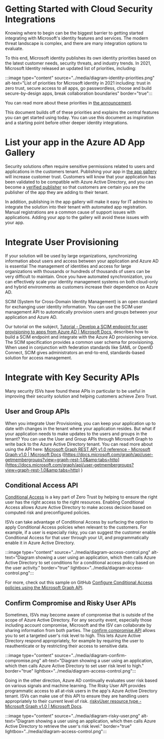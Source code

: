 # Getting Started with Cloud Security Integrations

Knowing where to begin can be the biggest barrier to getting started integrating with Microsoft's identity features and services. The modern threat landscape is complex, and there are many integration options to evaluate.

To this end, Microsoft identity publishes its own identity priorities based on the latest customer needs, security threats, and industry trends. In 2021, Microsoft Identity released an updated list of priorities, including:

:::image type="content" source="../media/diagram-identity-priorities.png" alt-text="List of priorities for Microsoft identity in 2021 including: trust in zero trust, secure access to all apps, go passwordless, choose and build secure-by-design apps, break collaboration boundaries" border="true":::

You can read more about these priorities in [the announcement](https://www.microsoft.com/security/blog/2021/01/28/5-identity-priorities-for-2021-strengthening-security-for-the-hybrid-work-era-and-beyond/).

This document builds off of these priorities and explains the central features you can get started using today. You can use this document as inspiration and a starting point before other deeper identity integrations.

# List your app in the Azure AD App Gallery

Security solutions often require sensitive permissions related to users and applications in the customers tenant. Publishing your app in [the app gallery](https://www.microsoft.com/security/business/identity-access-management/integrated-apps-azure-ad) will increase customer trust. Customers will know that your application has been validated to be compatible with Azure Active Directory, and you can become a [verified publisher](https://docs.microsoft.com/azure/active-directory/develop/publisher-verification-overview) so that customers are certain you are the publisher of the app they are adding to their tenant.

In addition, publishing in the app gallery will make it easy for IT admins to integrate the solution into their tenant with automated app registration. Manual registrations are a common cause of support issues with applications. Adding your app to the gallery will avoid these issues with your app.

# Integrate User Provisioning

If your solution will be used by large organizations, synchronizing information about users and access between your application and Azure AD is essential The management of identities and access for large organizations with thousands or hundreds of thousands of users can be very difficult to maintain. Once you have automated synchronization, you can effectively scale your identity management systems on both cloud-only and hybrid environments as customers increase their dependence on Azure AD.

SCIM (System for Cross-Domain Identity Management) is an open standard for exchanging user identity information. You can use the SCIM user management API to automatically provision users and groups between your application and Azure AD.

Our tutorial on the subject, [Tutorial - Develop a SCIM endpoint for user provisioning to apps from Azure AD | Microsoft Docs](https://docs.microsoft.com/azure/active-directory/app-provisioning/use-scim-to-provision-users-and-groups), describes how to build a SCIM endpoint and integrate with the Azure AD provisioning service. The SCIM specification provides a common user schema for provisioning. When used in conjunction with federation standards like SAML or OpenID Connect, SCIM gives administrators an end-to-end, standards-based solution for access management.

# Integrate with Key Security APIs

Many security ISVs have found these APIs in particular to be useful in improving their security solution and helping customers achieve Zero Trust.

## User and Group APIs

When you integrate User Provisioning, you can keep your application up to date with changes in the tenant where your application resides. But what if your application needs to make updates to the users and groups in the tenant? You can use the User and Group APIs through Microsoft Graph to write back to the Azure Active Directory tenant. You can read more about using the API here: [Microsoft Graph REST API v1.0 reference - Microsoft Graph v1.0 | Microsoft Docs](https://docs.microsoft.com/graph/api/overview?view=graph-rest-1.0) ([https://docs.microsoft.com/graph/api/user-getmembergroups?view=graph-rest-1.0&amp;tabs=http](https://docs.microsoft.com/graph/api/user-getmembergroups?view=graph-rest-1.0&amp;tabs=http) )

## Conditional Access API

[Conditional Access](https://docs.microsoft.com/azure/active-directory/conditional-access/overview) is a key part of Zero Trust by helping to ensure the right user has the right access to the right resources. Enabling Conditional Access allows Azure Active Directory to make access decision based on computed risk and preconfigured policies.

ISVs can take advantage of Conditional Access by surfacing the option to apply Conditional Access policies when relevant to the customers. For example, if a user is especially risky, you can suggest the customer enable Conditional Access for that user through your UI, and programmatically enable it in Azure Active Directory.

:::image type="content" source="../media/diagram-access-control.png" alt-text="Diagram showing a user using an application, which then calls Azure Active Directory to set conditions for a conditional access policy based on the user activity." border="true" lightbox="../media/diagram-access-control.png":::

For more, check out this sample on GitHub [Configure Conditional Access policies using the Microsoft Graph API](https://github.com/Azure-Samples/azure-ad-conditional-access-apis/tree/main/01-configure/graphapi).

## Confirm Compromise and Risky User APIs

Sometimes, ISVs may become aware of compromise that is outside of the scope of Azure Active Directory. For any security event, especially those including account compromise, Microsoft and the ISV can collaborate by sharing information from both parties. The [confirm compromise API](https://docs.microsoft.com/graph/api/riskyusers-confirmcompromised?view=graph-rest-beta&amp;tabs=http) allows you to set a targeted user's risk level to high. This lets Azure Active Directory respond appropriately, for example by requiring the user to reauthenticate or by restricting their access to sensitive data.

:::image type="content" source="../media/diagram-confirm-compromise.png" alt-text="Diagram showing a user using an application, which then calls Azure Active Directory to set user risk level to high." border="true" lightbox="../media/diagram-access-control.png":::

Going in the other direction, Azure AD continually evaluates user risk based on various signals and machine learning. The Risky User API provides programmatic access to all at-risk users in the app's Azure Active Directory tenant. ISVs can make use of this API to ensure they are handling users appropriately to their current level of risk. [riskyUser resource type - Microsoft Graph v1.0 | Microsoft Docs](https://docs.microsoft.com/graph/api/resources/riskyuser?view=graph-rest-1.0).

:::image type="content" source="../media/diagram-risky-user.png" alt-text="Diagram showing a user using an application, which then calls Azure Active Directory to retrieve the user's risk level." border="true" lightbox="../media/diagram-access-control.png":::
